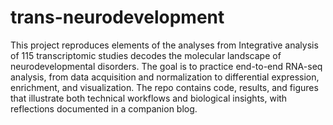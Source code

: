 # trans-neurodevelopment

This project reproduces elements of the analyses from Integrative analysis of 115 transcriptomic studies decodes the molecular landscape of neurodevelopmental disorders. The goal is to practice end-to-end RNA-seq analysis, from data acquisition and normalization to differential expression, enrichment, and visualization. The repo contains code, results, and figures that illustrate both technical workflows and biological insights, with reflections documented in a companion blog.
